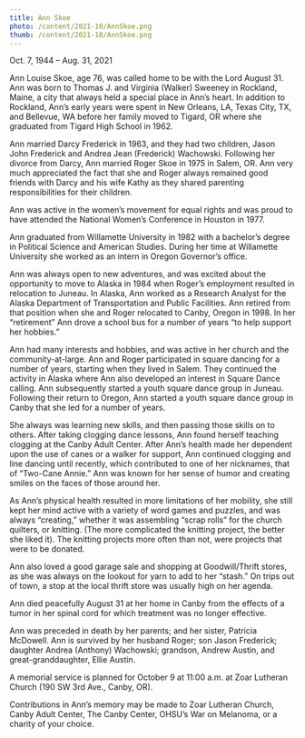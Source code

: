 ```yaml
---
title: Ann Skoe
photo: /content/2021-10/AnnSkoe.png
thumb: /content/2021-10/AnnSkoe.png
---
```

Oct. 7, 1944 – Aug. 31, 2021

Ann Louise Skoe, age 76, was called home to be with the Lord August 31.  Ann was born to Thomas J. and Virginia (Walker) Sweeney in Rockland, Maine, a city that always held a special place in Ann’s heart.   In addition to Rockland, Ann’s early years were spent in New Orleans, LA, Texas City, TX, and Bellevue, WA before her family moved to Tigard, OR where she graduated from Tigard High School in 1962.  

Ann married Darcy Frederick in 1963, and they had two children, Jason John Frederick and Andrea Jean (Frederick) Wachowski.  Following her divorce from Darcy, Ann married Roger Skoe in 1975 in Salem, OR.   Ann very much appreciated the fact that she and Roger always remained good friends with Darcy and his wife Kathy as they shared parenting responsibilities for their children. 

Ann was active in the women’s movement for equal rights and was proud to have attended the National Women’s Conference in Houston in 1977. 

Ann graduated from Willamette University in 1982 with a bachelor’s degree in Political Science and American Studies.  During her time at Willamette University she worked as an intern in Oregon Governor’s office.  

Ann was always open to new adventures, and was excited about the opportunity to move to Alaska in 1984 when Roger’s employment resulted in relocation to Juneau.  In Alaska, Ann worked as a Research Analyst for the Alaska Department of Transportation and Public Facilities.  Ann retired from that position when she and Roger relocated to Canby, Oregon in 1998.  In her “retirement” Ann drove a school bus for a number of years “to help support her hobbies.” 

Ann had many interests and hobbies, and was active in her church and the community-at-large.    Ann and Roger participated in square dancing for a number of years, starting when they lived in Salem.  They continued the activity in Alaska where Ann also developed an interest in Square Dance calling.  Ann subsequently started a youth square dance group in Juneau.  Following their return to Oregon, Ann started a youth square dance group in Canby that she led for a number of years. 

She always was learning new skills, and then passing those skills on to others.  After taking clogging dance lessons, Ann found herself teaching clogging at the Canby Adult Center.  After Ann’s health made her dependent upon the use of canes or a walker for support, Ann continued clogging and line dancing until recently, which contributed to one of her nicknames, that of “Two-Cane Annie.”  Ann was known for her sense of humor and creating smiles on the faces of those around her.
 
As Ann’s physical health resulted in more limitations of her mobility, she still kept her mind active with a variety of word games and puzzles, and was always “creating,” whether it was assembling “scrap rolls” for the church quilters, or knitting.  (The more complicated the knitting project, the better she liked it).  The knitting projects more often than not, were projects that were to be donated.

Ann also loved a good garage sale and shopping at Goodwill/Thrift stores, as she was always on the lookout for yarn to add to her “stash.”  On trips out of town, a stop at the local thrift store was usually high on her agenda.

Ann died peacefully August 31 at her home in Canby from the effects of a tumor in her spinal cord for which treatment was no longer effective. 

Ann was preceded in death by her parents; and her sister, Patricia McDowell.  Ann is survived by her husband Roger; son Jason Frederick; daughter Andrea (Anthony) Wachowski; grandson, Andrew Austin, and great-granddaughter, Ellie Austin.

A memorial service is planned for October 9 at 11:00 a.m. at Zoar Lutheran Church (190 SW 3rd Ave., Canby, OR). 

Contributions in Ann’s memory may be made to Zoar Lutheran Church, Canby Adult Center, The Canby Center, OHSU’s War on Melanoma, or a charity of your choice.
